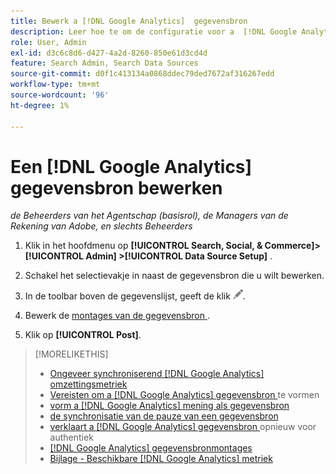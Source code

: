 ```yaml
---
title: Bewerk a [!DNL Google Analytics]  gegevensbron
description: Leer hoe te om de configuratie voor a  [!DNL Google Analytics]  gegevensbron uit te geven.
role: User, Admin
exl-id: d3c6c8d6-d427-4a2d-8260-850e61d3cd4d
feature: Search Admin, Search Data Sources
source-git-commit: d0f1c413134a0868ddec79ded7672af316267edd
workflow-type: tm+mt
source-wordcount: '96'
ht-degree: 1%

---
```


# Een [!DNL Google Analytics] gegevensbron bewerken

*de Beheerders van het Agentschap (basisrol), de Managers van de Rekening van Adobe, en slechts Beheerders*

1. Klik in het hoofdmenu op **[!UICONTROL Search, Social, & Commerce]> [!UICONTROL Admin] >[!UICONTROL Data Source Setup]** .

1. Schakel het selectievakje in naast de gegevensbron die u wilt bewerken.

1. In de toolbar boven de gegevenslijst, geeft de klik ![ ](/help/search-social-commerce/assets/edit.png " uit ").

1. Bewerk de [ montages van de gegevensbron ](data-source-settings.md).

1. Klik op **[!UICONTROL Post]**.

>[!MORELIKETHIS]
>
>* [ Ongeveer synchroniserend  [!DNL Google Analytics]  omzettingsmetriek ](data-source-about.md)
>* [ Vereisten om a  [!DNL Google Analytics]  gegevensbron ](data-source-prerequisites.md) te vormen
>* [ vorm a  [!DNL Google Analytics]  mening als gegevensbron ](data-source-configure.md)
>* [ de synchronisatie van de pauze van een gegevensbron ](data-source-pause.md)
>* [ verklaart a  [!DNL Google Analytics]  gegevensbron ](data-source-reauthenticate.md) opnieuw voor authentiek
>* [[!DNL Google Analytics]  gegevensbronmontages ](data-source-settings.md)
>* [ Bijlage - Beschikbare  [!DNL Google Analytics]  metriek ](data-source-ga-metrics.md)
